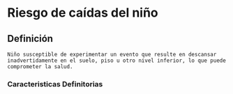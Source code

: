 # Riesgo de caídas del niño
## Definición
	Niño susceptible de experimentar un evento que resulte en descansar inadvertidamente en el suelo, piso u otro nivel inferior, lo que puede comprometer la salud.

### Caracteristicas Definitorias


